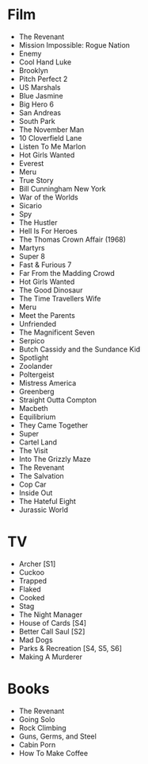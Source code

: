 # Film
- The Revenant
- Mission Impossible: Rogue Nation
- Enemy
- Cool Hand Luke
- Brooklyn
- Pitch Perfect 2
- US Marshals
- Blue Jasmine
- Big Hero 6
- San Andreas
- South Park
- The November Man
- 10 Cloverfield Lane
- Listen To Me Marlon
- Hot Girls Wanted
- Everest
- Meru
- True Story
- Bill Cunningham New York
- War of the Worlds
- Sicario
- Spy
- The Hustler
- Hell Is For Heroes
- The Thomas Crown Affair (1968)
- Martyrs
- Super 8
- Fast & Furious 7
- Far From the Madding Crowd
- Hot Girls Wanted
- The Good Dinosaur
- The Time Travellers Wife
- Meru
- Meet the Parents
- Unfriended
- The Magnificent Seven
- Serpico
- Butch Cassidy and the Sundance Kid
- Spotlight
- Zoolander
- Poltergeist
- Mistress America
- Greenberg
- Straight Outta Compton
- Macbeth
- Equilibrium
- They Came Together
- Super
- Cartel Land
- The Visit
- Into The Grizzly Maze
- The Revenant
- The Salvation
- Cop Car
- Inside Out
- The Hateful Eight
- Jurassic World

# TV
- Archer [S1]
- Cuckoo
- Trapped
- Flaked
- Cooked
- Stag
- The Night Manager
- House of Cards [S4]
- Better Call Saul [S2]
- Mad Dogs
- Parks & Recreation [S4, S5, S6]
- Making A Murderer

# Books
- The Revenant
- Going Solo
- Rock Climbing
- Guns, Germs, and Steel
- Cabin Porn
- How To Make Coffee
